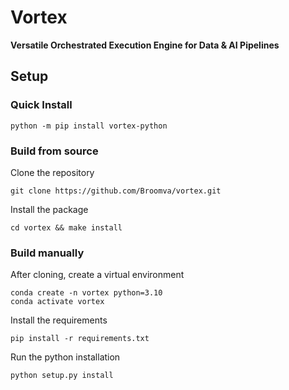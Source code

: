 # Vortex
**Versatile Orchestrated Execution Engine for Data & AI Pipelines**


## Setup

### Quick Install

```shell
python -m pip install vortex-python
```

### Build from source

Clone the repository

```shell
git clone https://github.com/Broomva/vortex.git
```

Install the package

``` shell
cd vortex && make install
```

### Build manually

After cloning, create a virtual environment

```shell
conda create -n vortex python=3.10
conda activate vortex
```

Install the requirements

```shell
pip install -r requirements.txt
```

Run the python installation

```shell
python setup.py install
```
